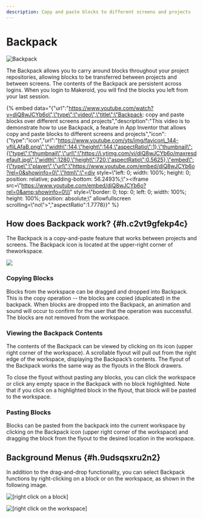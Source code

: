 ```yaml
---
description: Copy and paste blocks to different screens and projects
---
```


# Backpack

![Backpack](../.gitbook/assets/backpack.png)

The Backpack allows you to carry around blocks throughout your project repositories, allowing blocks to be transferred between projects and between screens. The contents of the Backpack are persistent across logins. When you login to Makeroid, you will find the blocks you left from your last session.

{% embed data="{\"url\":\"https://www.youtube.com/watch?v=diQ8wJCYb6o\",\"type\":\"video\",\"title\":\"Backpack: copy and paste blocks over different screens and projects\",\"description\":\"This video is to demonstrate how to use Backpack, a feature in App Inventor that allows copy and paste blocks to different screens and projects\",\"icon\":{\"type\":\"icon\",\"url\":\"https://www.youtube.com/yts/img/favicon\_144-vfliLAfaB.png\",\"width\":144,\"height\":144,\"aspectRatio\":1},\"thumbnail\":{\"type\":\"thumbnail\",\"url\":\"https://i.ytimg.com/vi/diQ8wJCYb6o/maxresdefault.jpg\",\"width\":1280,\"height\":720,\"aspectRatio\":0.5625},\"embed\":{\"type\":\"player\",\"url\":\"https://www.youtube.com/embed/diQ8wJCYb6o?rel=0&showinfo=0\",\"html\":\"<div style=\\\"left: 0; width: 100%; height: 0; position: relative; padding-bottom: 56.2493%;\\\"><iframe src=\\\"https://www.youtube.com/embed/diQ8wJCYb6o?rel=0&amp;showinfo=0\\\" style=\\\"border: 0; top: 0; left: 0; width: 100%; height: 100%; position: absolute;\\\" allowfullscreen scrolling=\\\"no\\\"></iframe></div>\",\"aspectRatio\":1.7778}}" %}

## How does Backpack work? {#h.c2vt9gfekp4c}

The Backpack is a copy-and-paste feature that works between projects and screens. The Backpack icon is located at the upper-right corner of theworkspace.

![](../.gitbook/assets/backpack_doc.png)

### Copying Blocks

Blocks from the workspace can be dragged and dropped into Backpack. This is the copy operation -- the blocks are copied \(duplicated\) in the backpack.  When blocks are dropped into the Backpack, an animation and sound will occur to confirm for the user that the operation was successful. The blocks are not removed from the workspace.

### Viewing the Backpack Contents

The contents of the Backpack can be viewed by clicking on its icon \(upper right corner of the workspace\).  A scrollable flyout will pull out from the right edge of the workspace, displaying the Backpack’s contents. The flyout of the Backpack works the same way as the flyouts in the Block drawers.

To close the flyout without pasting any blocks, you can click the workspace or click any empty space in the Backpack with no block highlighted. Note that if you click on a highlighted block in the flyout, that block will be pasted to the workspace.

### Pasting Blocks

Blocks can be pasted from the backpack into the current workspace by clicking on the Backpack icon \(upper right corner of the workspace\) and dragging the block from the flyout to the desired location in the workspace.

## Background Menus {#h.9udsqsxru2n2}

In addition to the drag-and-drop functionality, you can select Backpack functions by right-clicking on a block or on the workspace, as shown in the following image.

![\[right click on a block\]](../.gitbook/assets/backpack_right_click_on_block.png)

![\[right click on the workspace\]](../.gitbook/assets/backpack_right_click.png)

